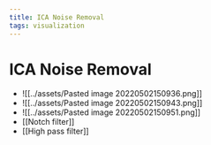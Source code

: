 ```yaml
---
title: ICA Noise Removal
tags: visualization
---
```


# ICA Noise Removal
- ![[../assets/Pasted image 20220502150936.png]]
- ![[../assets/Pasted image 20220502150943.png]]
- ![[../assets/Pasted image 20220502150951.png]]
- [[Notch filter]]
- [[High pass filter]]








































